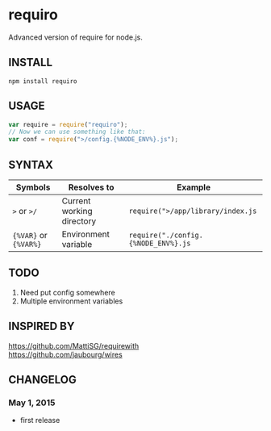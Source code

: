 requiro
=======
Advanced version of require for node.js.

INSTALL
-------
`npm install requiro` 

USAGE
-----
```js
var require = require("requiro");
// Now we can use something like that:
var conf = require(">/config.{%NODE_ENV%}.js");
```

SYNTAX
------
Symbols                  | Resolves to               | Example                              |
----------------------   | -----------------         | ----------------------               |
`>` or `>/`              | Current working directory |  `require(">/app/library/index.js`   |
`{%VAR}` or `{%VAR%}`    | Environment variable      |  `require("./config.{%NODE_ENV%}.js` |

TODO
----
1. Need put config somewhere
2. Multiple environment variables

INSPIRED BY
-----------
https://github.com/MattiSG/requirewith  
https://github.com/jaubourg/wires  

CHANGELOG
---------
### May 1, 2015
- first release  